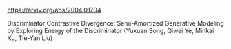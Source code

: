https://arxiv.org/abs/2004.01704

Discriminator Contrastive Divergence: Semi-Amortized Generative Modeling by Exploring Energy of the Discriminator (Yuxuan Song, Qiwei Ye, Minkai Xu, Tie-Yan Liu)

